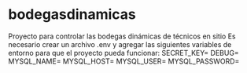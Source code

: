 # bodegasdinamicas
Proyecto para controlar las bodegas dinámicas de técnicos en sitio
Es necesario crear un archivo .env y agregar las siguientes variables de entorno para que el proyecto pueda funcionar:
  SECRET_KEY=
  DEBUG=
  MYSQL_NAME=
  MYSQL_HOST=
  MYSQL_USER=
  MYSQL_PASSWORD=
